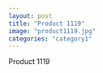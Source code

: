 ```yaml
---
layout: post
title: "Product 1119"
image: "product1119.jpg"
categories: "category1"
---
```

Product 1119
